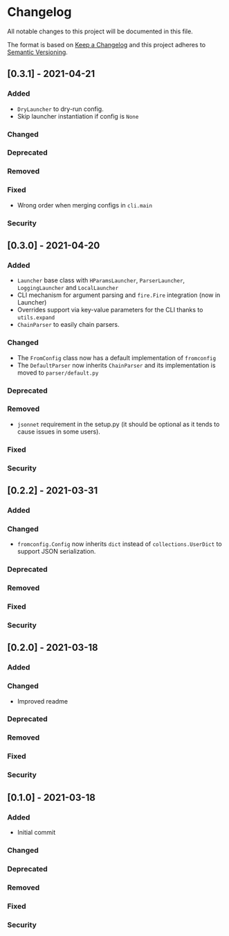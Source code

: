 # Changelog

All notable changes to this project will be documented in this file.

The format is based on [Keep a Changelog](https://keepachangelog.com/en/1.0.0/) and this project adheres to [Semantic Versioning](https://semver.org).


## [0.3.1] - 2021-04-21

### Added
- `DryLauncher` to dry-run config.
- Skip launcher instantiation if config is `None`

### Changed
### Deprecated
### Removed
### Fixed
- Wrong order when merging configs in `cli.main`

### Security


## [0.3.0] - 2021-04-20

### Added
- `Launcher` base class with `HParamsLauncher`, `ParserLauncher`, `LoggingLauncher` and `LocalLauncher`
- CLI mechanism for argument parsing and `fire.Fire` integration (now in Launcher)
- Overrides support via key-value parameters for the CLI thanks to `utils.expand`
- `ChainParser` to easily chain parsers.

### Changed
- The `FromConfig` class now has a default implementation of `fromconfig`
- The `DefaultParser` now inherits `ChainParser` and its implementation is moved to `parser/default.py`

### Deprecated
### Removed
- `jsonnet` requirement in the setup.py (it should be optional as it tends to cause issues in some users).

### Fixed
### Security



## [0.2.2] - 2021-03-31

### Added
### Changed
- `fromconfig.Config` now inherits `dict` instead of `collections.UserDict` to support JSON serialization.

### Deprecated
### Removed
### Fixed
### Security


## [0.2.0] - 2021-03-18

### Added
### Changed
- Improved readme

### Deprecated
### Removed
### Fixed
### Security

## [0.1.0] - 2021-03-18

### Added
- Initial commit

### Changed
### Deprecated
### Removed
### Fixed
### Security
